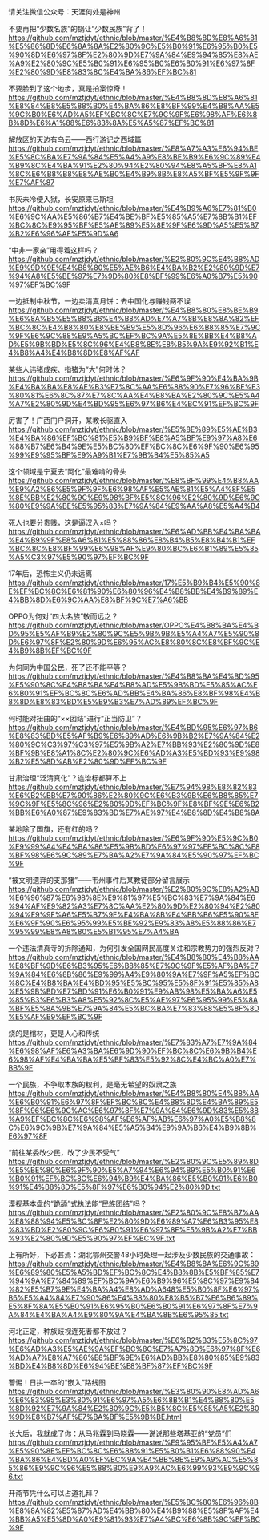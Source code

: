 请关注微信公众号：天涯何处是神州

不要再把“少数名族”的锅让“少数民族”背了！
https://github.com/mztjdyt/ethnic/blob/master/%E4%B8%8D%E8%A6%81%E5%86%8D%E6%8A%8A%E2%80%9C%E5%B0%91%E6%95%B0%E5%90%8D%E6%97%8F%E2%80%9D%E7%9A%84%E9%94%85%E8%AE%A9%E2%80%9C%E5%B0%91%E6%95%B0%E6%B0%91%E6%97%8F%E2%80%9D%E8%83%8C%E4%BA%86%EF%BC%81

不要脸到了这个地步，真是拍案惊奇！
https://github.com/mztjdyt/ethnic/blob/master/%E4%B8%8D%E8%A6%81%E8%84%B8%E5%88%B0%E4%BA%86%E8%BF%99%E4%B8%AA%E5%9C%B0%E6%AD%A5%EF%BC%8C%E7%9C%9F%E6%98%AF%E6%8B%8D%E6%A1%88%E6%83%8A%E5%A5%87%EF%BC%81

解放区的天边有乌云——西行游记之西域篇
https://github.com/mztjdyt/ethnic/blob/master/%E8%A7%A3%E6%94%BE%E5%8C%BA%E7%9A%84%E5%A4%A9%E8%BE%B9%E6%9C%89%E4%B9%8C%E4%BA%91%E2%80%94%E2%80%94%E8%A5%BF%E8%A1%8C%E6%B8%B8%E8%AE%B0%E4%B9%8B%E8%A5%BF%E5%9F%9F%E7%AF%87

书灰未冷便入狱，长安原来已斯坦
https://github.com/mztjdyt/ethnic/blob/master/%E4%B9%A6%E7%81%B0%E6%9C%AA%E5%86%B7%E4%BE%BF%E5%85%A5%E7%8B%B1%EF%BC%8C%E9%95%BF%E5%AE%89%E5%8E%9F%E6%9D%A5%E5%B7%B2%E6%96%AF%E5%9D%A6

“中非一家亲”用得着这样吗？
https://github.com/mztjdyt/ethnic/blob/master/%E2%80%9C%E4%B8%AD%E9%9D%9E%E4%B8%80%E5%AE%B6%E4%BA%B2%E2%80%9D%E7%94%A8%E5%BE%97%E7%9D%80%E8%BF%99%E6%A0%B7%E5%90%97%EF%BC%9F

一边抵制中秋节，一边卖清真月饼：去中国化与赚钱两不误
https://github.com/mztjdyt/ethnic/blob/master/%E4%B8%80%E8%BE%B9%E6%8A%B5%E5%88%B6%E4%B8%AD%E7%A7%8B%E8%8A%82%EF%BC%8C%E4%B8%80%E8%BE%B9%E5%8D%96%E6%B8%85%E7%9C%9F%E6%9C%88%E9%A5%BC%EF%BC%9A%E5%8E%BB%E4%B8%AD%E5%9B%BD%E5%8C%96%E4%B8%8E%E8%B5%9A%E9%92%B1%E4%B8%A4%E4%B8%8D%E8%AF%AF

某些人讳猪成疾、指猪为“大”何时休？
https://github.com/mztjdyt/ethnic/blob/master/%E6%9F%90%E4%BA%9B%E4%BA%BA%E8%AE%B3%E7%8C%AA%E6%88%90%E7%96%BE%E3%80%81%E6%8C%87%E7%8C%AA%E4%B8%BA%E2%80%9C%E5%A4%A7%E2%80%9D%E4%BD%95%E6%97%B6%E4%BC%91%EF%BC%9F

厉害了！广西门户洞开，某教长驱直入
https://github.com/mztjdyt/ethnic/blob/master/%E5%8E%89%E5%AE%B3%E4%BA%86%EF%BC%81%E5%B9%BF%E8%A5%BF%E9%97%A8%E6%88%B7%E6%B4%9E%E5%BC%80%EF%BC%8C%E6%9F%90%E6%95%99%E9%95%BF%E9%A9%B1%E7%9B%B4%E5%85%A5

这个领域是宁夏去“阿化”最难啃的骨头
https://github.com/mztjdyt/ethnic/blob/master/%E8%BF%99%E4%B8%AA%E9%A2%86%E5%9F%9F%E6%98%AF%E5%AE%81%E5%A4%8F%E5%8E%BB%E2%80%9C%E9%98%BF%E5%8C%96%E2%80%9D%E6%9C%80%E9%9A%BE%E5%95%83%E7%9A%84%E9%AA%A8%E5%A4%B4

死人也要分贵贱，这是逼汉入×吗？
https://github.com/mztjdyt/ethnic/blob/master/%E6%AD%BB%E4%BA%BA%E4%B9%9F%E8%A6%81%E5%88%86%E8%B4%B5%E8%B4%B1%EF%BC%8C%E8%BF%99%E6%98%AF%E9%80%BC%E6%B1%89%E5%85%A5%C3%97%E5%90%97%EF%BC%9F

17年后，恐怖主义仍未远离
https://github.com/mztjdyt/ethnic/blob/master/17%E5%B9%B4%E5%90%8E%EF%BC%8C%E6%81%90%E6%80%96%E4%B8%BB%E4%B9%89%E4%BB%8D%E6%9C%AA%E8%BF%9C%E7%A6%BB

OPPO为何对“四大名族”敬而远之？
https://github.com/mztjdyt/ethnic/blob/master/OPPO%E4%B8%BA%E4%BD%95%E5%AF%B9%E2%80%9C%E5%9B%9B%E5%A4%A7%E5%90%8D%E6%97%8F%E2%80%9D%E6%95%AC%E8%80%8C%E8%BF%9C%E4%B9%8B%EF%BC%9F

为何同为中国公民，死了还不能平等？
https://github.com/mztjdyt/ethnic/blob/master/%E4%B8%BA%E4%BD%95%E5%90%8C%E4%B8%BA%E4%B8%AD%E5%9B%BD%E5%85%AC%E6%B0%91%EF%BC%8C%E6%AD%BB%E4%BA%86%E8%BF%98%E4%B8%8D%E8%83%BD%E5%B9%B3%E7%AD%89%EF%BC%9F

何时能对扭曲的“××团结”进行“正当防卫”？
https://github.com/mztjdyt/ethnic/blob/master/%E4%BD%95%E6%97%B6%E8%83%BD%E5%AF%B9%E6%89%AD%E6%9B%B2%E7%9A%84%E2%80%9C%C3%97%C3%97%E5%9B%A2%E7%BB%93%E2%80%9D%E8%BF%9B%E8%A1%8C%E2%80%9C%E6%AD%A3%E5%BD%93%E9%98%B2%E5%8D%AB%E2%80%9D%EF%BC%9F

甘肃治理“泛清真化”？连治标都算不上
https://github.com/mztjdyt/ethnic/blob/master/%E7%94%98%E8%82%83%E6%B2%BB%E7%90%86%E2%80%9C%E6%B3%9B%E6%B8%85%E7%9C%9F%E5%8C%96%E2%80%9D%EF%BC%9F%E8%BF%9E%E6%B2%BB%E6%A0%87%E9%83%BD%E7%AE%97%E4%B8%8D%E4%B8%8A

某地除了国旗，还有红的吗？
https://github.com/mztjdyt/ethnic/blob/master/%E6%9F%90%E5%9C%B0%E9%99%A4%E4%BA%86%E5%9B%BD%E6%97%97%EF%BC%8C%E8%BF%98%E6%9C%89%E7%BA%A2%E7%9A%84%E5%90%97%EF%BC%9F

“被文明遗弃的支那猪”——韦州事件后某教徒部分留言展示
https://github.com/mztjdyt/ethnic/blob/master/%E2%80%9C%E8%A2%AB%E6%96%87%E6%98%8E%E9%81%97%E5%BC%83%E7%9A%84%E6%94%AF%E9%82%A3%E7%8C%AA%E2%80%9D%E2%80%94%E2%80%94%E9%9F%A6%E5%B7%9E%E4%BA%8B%E4%BB%B6%E5%90%8E%E6%9F%90%E6%95%99%E5%BE%92%E9%83%A8%E5%88%86%E7%95%99%E8%A8%80%E5%B1%95%E7%A4%BA

一个违法清真寺的拆除通知，为何引发全国网民高度关注和宗教势力的强烈反对？
https://github.com/mztjdyt/ethnic/blob/master/%E4%B8%80%E4%B8%AA%E8%BF%9D%E6%B3%95%E6%B8%85%E7%9C%9F%E5%AF%BA%E7%9A%84%E6%8B%86%E9%99%A4%E9%80%9A%E7%9F%A5%EF%BC%8C%E4%B8%BA%E4%BD%95%E5%BC%95%E5%8F%91%E5%85%A8%E5%9B%BD%E7%BD%91%E6%B0%91%E9%AB%98%E5%BA%A6%E5%85%B3%E6%B3%A8%E5%92%8C%E5%AE%97%E6%95%99%E5%8A%BF%E5%8A%9B%E7%9A%84%E5%BC%BA%E7%83%88%E5%8F%8D%E5%AF%B9%EF%BC%9F

烧的是棺材，更是人心和传统
https://github.com/mztjdyt/ethnic/blob/master/%E7%83%A7%E7%9A%84%E6%98%AF%E6%A3%BA%E6%9D%90%EF%BC%8C%E6%9B%B4%E6%98%AF%E4%BA%BA%E5%BF%83%E5%92%8C%E4%BC%A0%E7%BB%9F

一个民族，不争取本族的权利，是毫无希望的奴隶之族
https://github.com/mztjdyt/ethnic/blob/master/%E4%B8%80%E4%B8%AA%E6%B0%91%E6%97%8F%EF%BC%8C%E4%B8%8D%E4%BA%89%E5%8F%96%E6%9C%AC%E6%97%8F%E7%9A%84%E6%9D%83%E5%88%A9%EF%BC%8C%E6%98%AF%E6%AF%AB%E6%97%A0%E5%B8%8C%E6%9C%9B%E7%9A%84%E5%A5%B4%E9%9A%B6%E4%B9%8B%E6%97%8F

“前往某委改少民，改了少民不受气”
https://github.com/mztjdyt/ethnic/blob/master/%E2%80%9C%E5%89%8D%E5%BE%80%E6%9F%90%E5%A7%94%E6%94%B9%E5%B0%91%E6%B0%91%EF%BC%8C%E6%94%B9%E4%BA%86%E5%B0%91%E6%B0%91%E4%B8%8D%E5%8F%97%E6%B0%94%E2%80%9D.txt

漠视基本盘的“跪舔”式执法能“民族团结”吗？
https://github.com/mztjdyt/ethnic/blob/master/%E2%80%9C%E8%B7%AA%E8%88%94%E5%BC%8F%E2%80%9D%E6%89%A7%E6%B3%95%E8%83%BD%E2%80%9C%E6%B0%91%E6%97%8F%E5%9B%A2%E7%BB%93%E2%80%9D%E5%90%97%EF%BC%9F.txt

上有所好，下必甚焉：湖北鄂州交警48小时处理一起涉及少数民族的交通事故：
https://github.com/mztjdyt/ethnic/blob/master/%E4%B8%8A%E6%9C%89%E6%89%80%E5%A5%BD%EF%BC%8C%E4%B8%8B%E5%BF%85%E7%94%9A%E7%84%89%EF%BC%9A%E6%B9%96%E5%8C%97%E9%84%82%E5%B7%9E%E4%BA%A4%E8%AD%A648%E5%B0%8F%E6%97%B6%E5%A4%84%E7%90%86%E4%B8%80%E8%B5%B7%E6%B6%89%E5%8F%8A%E5%B0%91%E6%95%B0%E6%B0%91%E6%97%8F%E7%9A%84%E4%BA%A4%E9%80%9A%E4%BA%8B%E6%95%85.txt

河北正定，种族歧视连死者都不放过？ https://github.com/mztjdyt/ethnic/blob/master/%E6%B2%B3%E5%8C%97%E6%AD%A3%E5%AE%9A%EF%BC%8C%E7%A7%8D%E6%97%8F%E6%AD%A7%E8%A7%86%E8%BF%9E%E6%AD%BB%E8%80%85%E9%83%BD%E4%B8%8D%E6%94%BE%E8%BF%87%EF%BC%9F

警惕！日拱一卒的“嵌入”路线图
https://github.com/mztjdyt/ethnic/blob/master/%E3%80%90%E8%AD%A6%E6%83%95%E3%80%91%E6%97%A5%E6%8B%B1%E4%B8%80%E5%8D%92%E7%9A%84%E2%80%9C%E5%B5%8C%E5%85%A5%E2%80%9D%E8%B7%AF%E7%BA%BF%E5%9B%BE.html

长大后，我就成了你：从马兆霖到马晓霖——说说那些塔基亚的“党员”们
https://github.com/mztjdyt/ethnic/blob/master/%E9%95%BF%E5%A4%A7%E5%90%8E%EF%BC%8C%E6%88%91%E5%B0%B1%E6%88%90%E4%BA%86%E4%BD%A0%EF%BC%9A%E4%BB%8E%E9%A9%AC%E5%85%86%E9%9C%96%E5%88%B0%E9%A9%AC%E6%99%93%E9%9C%96.txt

开斋节凭什么可以占道礼拜？
https://github.com/mztjdyt/ethnic/blob/master/%E5%BC%80%E6%96%8B%E8%8A%82%E5%87%AD%E4%BB%80%E4%B9%88%E5%8F%AF%E4%BB%A5%E5%8D%A0%E9%81%93%E7%A4%BC%E6%8B%9C%EF%BC%9F


